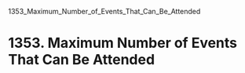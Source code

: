 1353_Maximum_Number_of_Events_That_Can_Be_Attended
# 1353. Maximum Number of Events That Can Be Attended


